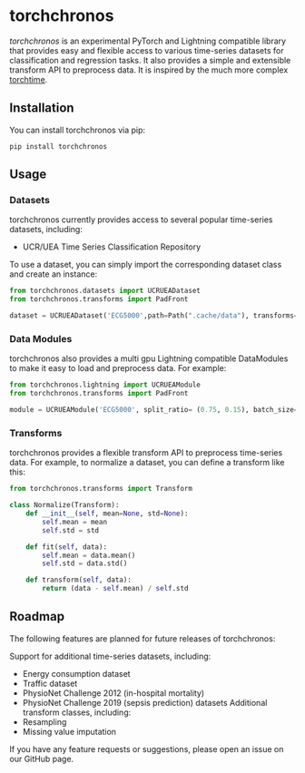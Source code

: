 # torchchronos
*torchchronos* is an experimental PyTorch and Lightning compatible library that provides easy and flexible access to various time-series datasets for classification and regression tasks. It also provides a simple and extensible transform API to preprocess data.
It is inspired by the much more complex [torchtime](https://github.com/philipdarke/torchtime).

## Installation
You can install torchchronos via pip:

`pip install torchchronos`

## Usage
### Datasets
torchchronos currently provides access to several popular time-series datasets, including:

- UCR/UEA Time Series Classification Repository

To use a dataset, you can simply import the corresponding dataset class and create an instance:

```python
from torchchronos.datasets import UCRUEADataset
from torchchronos.transforms import PadFront

dataset = UCRUEADataset('ECG5000',path=Path(".cache/data"), transforms=PadFront(10))
```

### Data Modules
torchchronos also provides a multi gpu Lightning compatible DataModules to make it easy to load and preprocess data. For example:

```python
from torchchronos.lightning import UCRUEAModule
from torchchronos.transforms import PadFront

module = UCRUEAModule('ECG5000', split_ratio= (0.75, 0.15), batch_size= 32) transforms=Compose([PadFront(10), PadBack(10)]))
```

### Transforms
torchchronos provides a flexible transform API to preprocess time-series data. For example, to normalize a dataset, you can define a transform like this:

```python
from torchchronos.transforms import Transform

class Normalize(Transform):
    def __init__(self, mean=None, std=None):
        self.mean = mean
        self.std = std

    def fit(self, data):
        self.mean = data.mean()
        self.std = data.std()

    def transform(self, data):
        return (data - self.mean) / self.std
```

## Roadmap
The following features are planned for future releases of torchchronos:

Support for additional time-series datasets, including:
- Energy consumption dataset
- Traffic dataset
- PhysioNet Challenge 2012 (in-hospital mortality)
- PhysioNet Challenge 2019 (sepsis prediction) datasets
Additional transform classes, including:
- Resampling
- Missing value imputation

If you have any feature requests or suggestions, please open an issue on our GitHub page.
